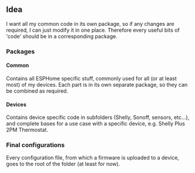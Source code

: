 ## Idea

I want all my common code in its own package, so if any changes are required, I can just modify it in one place. Therefore every useful bits of 'code' should be in a corresponding package.

### Packages

#### Common

Contains all ESPHome specific stuff, commonly used for all (or at least most) of my devices. Each part is in its own separate package, so they can be combined as required.

#### Devices

Contains device specific code in subfolders (Shelly, Sonoff, sensors, etc...), and complete bases for a use case with a specific device, e.g. Shelly Plus 2PM Thermostat.

### Final configurations

Every configuration file, from which a firmware is uploaded to a device, goes to the root of the folder (at least for now).
